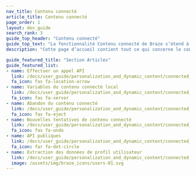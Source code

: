 ```yaml
---
nav_title: Contenu connecté
article_title: Contenu connecté
page_order: 1
layout: dev_guide
search_rank: 3
guide_top_header: "Contenu connecté"
guide_top_text: "La fonctionnalité Contenu connecté de Braze s’étend à la personnalisation marketing pour stimuler l’engagement et les conversions des clients. Cette fonctionnalité vous permet d’insérer toute information accessible via API directement dans les messages que vous envoyez aux utilisateurs. Le contenu connecté permet d’extraire du contenu directement à partir de votre serveur Web ou des API accessibles au public. Vous pouvez également utiliser nos capacités de Contenu connecté avec nos Partenaires technologiques, comme <b><a href='/docs/partners/data_augmentation/contextual_location/accuweather/'>AccuWeather</a></b> et <b><a href='/docs/partners/channel_extensions/localization/transifex/'>Transifex</a></b>!<br><br>Outre les articles suivants, nous vous recommandons également de consulter notre cours d’apprentissage Braze sur le <b><a href='https://learning.braze.com/connected-content'>Contenu connecté</a></b>."
description: "Cette page d’accueil contient tout ce qui concerne le contenu connecté. Vous y trouverez des articles sur la manière de passer des appels API, les variables de contenu connecté local, l’abandon de contenu, etc."

guide_featured_title: "Section Articles"
guide_featured_list:
- name: Effectuer un appel API
  link: /docs/user_guide/personalization_and_dynamic_content/connected_content/making_an_api_call/
  fa_icon: fas fa-location-arrow
- name: Variables du contenu connecté local
  link: /docs/user_guide/personalization_and_dynamic_content/connected_content/local_connected_content_variables/
  fa_icon: fas fa-server
- name: Abandon du contenu connecté
  link: /docs/user_guide/personalization_and_dynamic_content/connected_content/aborting_connected_content/
  fa_icon: fas fa-eject
- name: Nouvelles tentatives de contenu connecté
  link: /docs/user_guide/personalization_and_dynamic_content/connected_content/connected_content_retries/
  fa_icon: fas fa-undo
- name: API publiques
  link: /docs/user_guide/personalization_and_dynamic_content/connected_content/public_apis/
  fa_icon: far fa-dot-circle
- name: Extraction des données de profil utilisateur
  link: /docs/user_guide/personalization_and_dynamic_content/connected_content/user_profile_fields_connected_content/
  image: /assets/img/braze_icons/users-01.svg
---
```


<br><br>

[16]: [success@braze.com](mailto:success@braze.com)
